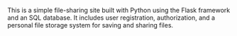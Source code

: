 This is a simple file-sharing site built with Python using the Flask framework and an SQL database. It includes user registration, authorization, and a personal file storage system for saving and sharing files.
